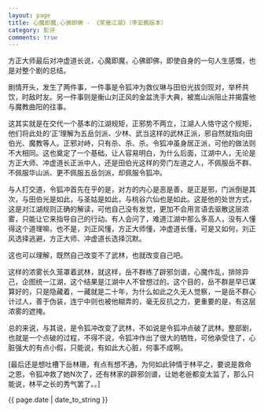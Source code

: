 ```yaml
---
layout: page
title: 心魔即魔,心佛即佛 - 《笑傲江湖》（李亚鹏版本）
category: 影评
comments: true
---
```

 


方正大师最后对冲虚道长说，心魔即魔，心佛即佛，即使自身的一句人生感慨，也是对整个剧的总结。
　　

剧情开头，发生了两件事，一件事是令狐冲为救仪琳与田伯光拔剑现对，举杯共饮，时敌时友。另一件事则是衡山刘正风的金盆洗手大典，被嵩山派阻止并揭露他与魔教曲阳的往事。
　　

这其实就是在交代一个基本的江湖规矩，正邪势不两立，江湖人人恪守这个规矩，他们将此处的‘正’理解为五岳剑派、少林、武当这样的武林正派，邪自然就指向田伯光、魔教等人。正邪对峙，只有杀、杀、杀。令狐冲虽身居正派，可他的做法则不大相同。这也奠定了一个基础，让人容易明白，为什么后面，江湖中人，无论是方正大师、冲虚道长正派中人，还是田伯光这样的旁门左道之人，不佩服岳不群、不佩服华山派、更不佩服五岳剑派，却佩服令狐冲。
　　

与人打交道，令狐冲首先在乎的是，对方的内心是恶是善，是正是邪，门派倒是其次，与田伯光是如此，与圣姑是如此，与桃谷六仙也是如此。这是他的处世方式，这是对江湖规则正确的解读，可他自己没有发觉，更加不会用言语去驱散这层浓雾，只能让它来指导自己的行动。有人会问了，难道江湖中那么多高人，没有人懂得这个道理嘛，也不是，刘正风懂，方正大师懂，冲虚道长懂，可是又如何，刘正风选择逃避，方正大师、冲虚道长选择沉默。
　　

这也可以理解，既然自己改变不了武林，也就改变自己吧。
　　

这样的浓雾长久笼罩着武林，就这样，岳不群练了辟邪剑谱，心魔作乱，排除异己，企图统一江湖，这个结果是江湖中人不曾想过的。这个目的，岳不群是早已谋算好的，只是隐藏着，一藏就是二十年，为什么如此之久无人觉察，一是岳不群心计过人，善于伪装，连宁中则也被他糊弄的，毫无反抗之力，更重要的是，有这层浓雾的遮掩。
　　

总的来说，与其说，是令狐冲改变了武林，不如说是令狐冲点破了武林。整部剧，也就是一个点破的过程，不得不说，令狐冲作出了很大的牺牲，可他承受住了，心脏强大的有点小假，只能说，有如此大心脏，何事不成啊。
　　

[最后还是想吐槽下岳林珊，有点有想不通，为何如此钟情于林平之，要说是救命之恩，令狐冲救了她N次了，还有林家的辟邪剑谱，让她老爸都变太监了，那么只能说，林平之长的秀气罢了。。] 


{{ page.date | date_to_string }}
